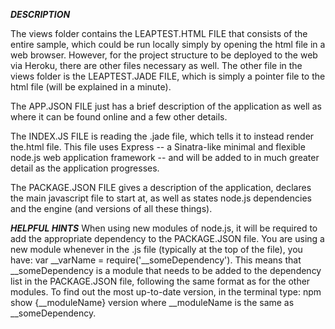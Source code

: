 ***DESCRIPTION***

The views folder contains the LEAPTEST.HTML FILE that consists of the entire sample,
which could be run locally simply by opening the html file in a web browser.
However, for the project structure to be deployed to the web via Heroku,
there are other files necessary as well. The other file in the views folder is the
LEAPTEST.JADE FILE, which is simply a pointer file to the html file (will be explained
in a minute).

The APP.JSON FILE just has a brief description of the application as well as where it
can be found online and a few other details.

The INDEX.JS FILE is reading the .jade file, which tells it to instead render the.html
file. This file uses Express -- a Sinatra-like minimal and flexible node.js web
application framework -- and will be added to in much greater detail as the application
progresses.

The PACKAGE.JSON FILE gives a description of the application, declares the main
javascript file to start at, as well as states node.js dependencies and the engine
(and versions of all these things).



***HELPFUL HINTS***
When using new modules of node.js, it will be required to add the appropriate dependency
to the PACKAGE.JSON file. You are using a new module whenever in the .js file (typically 
at the top of the file), you have: var __varName = require('__someDependency'). This means
that __someDependency is a module that needs to be added to the dependency list in the
PACKAGE.JSON file, following the same format as for the other modules. To find out the
most up-to-date version, in the terminal type:   npm show {__moduleName} version
where __moduleName is the same as __someDependency.
